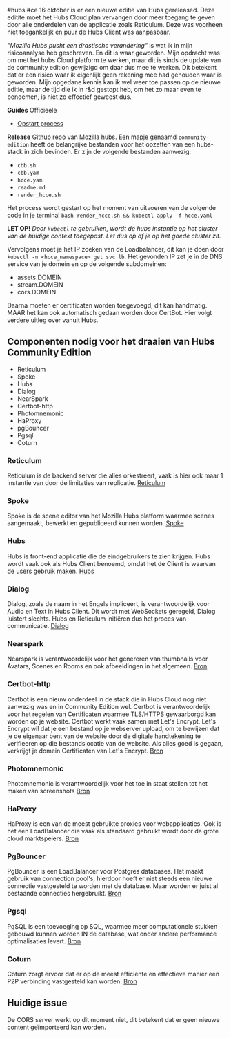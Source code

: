 #hubs #ce
16 oktober is er een nieuwe editie van Hubs gereleased. Deze editite moet het Hubs Cloud plan vervangen door meer toegang te geven door alle onderdelen van de applicatie zoals Reticulum. Deze was voorheen niet toegankelijk en puur de Hubs Client was aanpasbaar. 

*"Mozilla Hubs pusht een drastische verandering"* is wat ik in mijn risicoanalyse heb geschreven. En dit is waar geworden. Mijn opdracht was om met het hubs Cloud platform te werken, maar dit is sinds de update van de community edition gewijzigd om daar dus mee te werken. Dit betekent dat er een risico waar ik eigenlijk geen rekening mee had gehouden waar is geworden. Mijn opgedane kennis kan ik wel weer toe passen op de nieuwe editie, maar de tijd die ik in r&d gestopt heb, om het zo maar even te benoemen, is niet zo effectief geweest dus. 

**Guides**
Officieele
- [Opstart process](https://hubs.mozilla.com/labs/community-edition-case-study-quick-start-on-gcp-w-aws-services/ )


**Release**
[Github repo](https://github.com/mozilla/hubs-cloud/tree/master) van Mozilla hubs. Een mapje genaamd `community-edition` heeft de belangrijke bestanden voor het opzetten van een hubs-stack in zich bevinden. Er zijn de volgende bestanden aanwezig:
- `cbb.sh` 
- `cbb.yam`
- `hcce.yam`
- `readme.md`
- `render_hcce.sh` 

Het process wordt gestart op het moment van uitvoeren van de volgende code in je terminal
`bash render_hcce.sh && kubectl apply -f hcce.yaml` 


**LET OP!**
*Door `kubectl` te gebruiken, wordt de hubs instantie op het cluster van de huidige context toegepast. Let dus op of je op het goede cluster zit.* 


Vervolgens moet je het IP zoeken van de Loadbalancer, dit kan je doen door `kubectl -n <hcce_namespace> get svc lb`. Het gevonden IP zet je in de DNS service van je domein en op de volgende subdomeinen:
- assets.DOMEIN 
- stream.DOMEIN 
- cors.DOMEIN 

Daarna moeten er certificaten worden toegevoegd, dit kan handmatig. MAAR het kan ook automatisch gedaan worden door CertBot. Hier volgt verdere uitleg over vanuit Hubs.


## **Componenten nodig voor het draaien van Hubs Community Edition**
- Reticulum
- Spoke
- Hubs
- Dialog
- NearSpark
- Certbot-http
- Photomnemonic
- HaProxy
- pgBouncer
- Pgsql
- Coturn

### **Reticulum**
Reticulum is de backend server die alles orkestreert, vaak is hier ook maar 1 instantie van door de limitaties van replicatie.
[Reticulum](https://github.com/mozilla/reticulum)


### Spoke
Spoke is de scene editor van het Mozilla Hubs platform waarmee scenes aangemaakt, bewerkt en gepubliceerd kunnen worden.
[Spoke](https://github.com/mozilla/spoke)
### Hubs
Hubs is front-end applicatie die de eindgebruikers te zien krijgen. Hubs wordt vaak ook als Hubs Client benoemd, omdat het de Client is waarvan de users gebruik maken. 
[Hubs](https://github.com/mozilla/hubs)
### Dialog
Dialog, zoals de naam in het Engels impliceert, is verantwoordelijk voor Audio en Text in Hubs Client. Dit wordt met WebSockets geregeld, Dialog luistert slechts. Hubs en Reticulum initiëren dus het proces van communicatie. 
[Dialog](https://github.com/mozilla/Dialog)
### Nearspark
Nearspark is verantwoordelijk voor het genereren van thumbnails voor Avatars, Scenes en Rooms en ook afbeeldingen in het algemeen.
[Bron](https://github.com/MozillaReality/nearspark)
### Certbot-http
Certbot is een nieuw onderdeel in de stack die in Hubs Cloud nog niet aanwezig was en in Community Edition wel. Certbot is verantwoordelijk voor het regelen van Certificaten waarmee TLS/HTTPS gewaarborgd kan worden op je website. Certbot werkt vaak samen met Let's Encrypt. Let's Encrypt wil dat je een bestand op je webserver upload, om te bewijzen dat je de eigenaar bent van de website door de digitale handtekening te verifieeren op die bestandslocatie van de website. Als alles goed is gegaan, verkrijgt je domein Certificaten van Let's Encrypt.
[Bron](https://www.youtube.com/watch?v=jrR_WfgmWEw)
### Photomnemonic
Photomnemonic is verantwoordelijk voor het toe in staat stellen tot het maken van screenshots
[Bron](https://github.com/MozillaReality/photomnemonic)
### HaProxy
HaProxy is een van de meest gebruikte proxies voor webapplicaties. Ook is het een LoadBalancer die vaak als standaard gebruikt wordt door de grote cloud marktspelers. 
[Bron](https://www.haproxy.org/#desc)

### PgBouncer
PgBouncer is een LoadBalancer voor Postgres databases. Het maakt gebruik van connection pool's, hierdoor hoeft er niet steeds een nieuwe connectie vastgesteld te worden met de database. Maar worden er juist al bestaande connecties hergebruikt.
[Bron](https://www.pgbouncer.org/faq.html#how-to-load-balance-queries-between-several-servers)
### Pgsql
PgSQL is een toevoeging op SQL, waarmee meer computationele stukken gebouwd kunnen worden IN de database, wat onder andere performance optimalisaties levert.
[Bron](https://www.postgresql.org/docs/current/plpgsql-overview.html#PLPGSQL-ADVANTAGES)
### Coturn
Coturn zorgt ervoor dat er op de meest efficiënte en effectieve manier een P2P verbinding vastgesteld kan worden. 
[Bron](https://www.youtube.com/watch?v=_4FkRf9utSc) 
## **Huidige issue**
De CORS server werkt op dit moment niet, dit betekent dat er geen nieuwe content geïmporteerd kan worden. 
